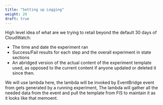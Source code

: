 ```yaml
---
title: "Setting up Logging"
weight: 20
draft: true
---
```

High level idea of what are we trying to retail beyond the default 30 days of CloudWatch:
* The time and date the experiment ran
* Success/Fail results for each step and the overall experiment in state sections
* An abridged version of the actual content of the experiment template used, as opposed to the current content if anyone updated or deleted it since then.

We will use lambda here, the lambda will be invoked by EventBridge event from gets generated by a running experiment,
The lambda will gather all the needed data from the event and pull the template from FIS to maintain it as it looks like that memoent.